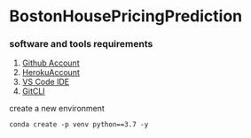 # BostonHousePricingPrediction

### software and tools requirements

1. [Github Account](https://github.com)
2. [HerokuAccount](https://heroku.com)
3. [VS Code IDE](https://code.visualstudio.com/)
4. [GitCLI](https://git-scm.com/book/en/v2/Getting-Started-The-Command-Line)

create a new environment
```
conda create -p venv python==3.7 -y
```